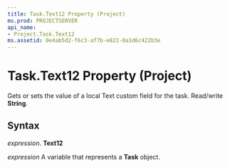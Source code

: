 ```yaml
---
title: Task.Text12 Property (Project)
ms.prod: PROJECTSERVER
api_name:
- Project.Task.Text12
ms.assetid: 0e4ab5d2-f6c3-af7b-e822-0a1d6c422b3e
---
```



# Task.Text12 Property (Project)

Gets or sets the value of a local Text custom field for the task. Read/write  **String**.


## Syntax

 _expression_. **Text12**

 _expression_ A variable that represents a **Task** object.


